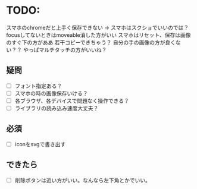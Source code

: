 # TODO:
スマホのchromeだと上手く保存できない
→ スマホはスクショでいいのでは？
focusしてないときはmoveable消した方がいい
スマホはリセット、保存は画像のすぐ下の方がああ
若干コピーできちゃう？
自分の手の画像の方が良くない？？
やっぱマルチタッチの方がいいね？
## 疑問
- [ ] フォント指定ある？
- [ ] スマホの時の画像保存いける？
- [ ] 各ブラウザ、各デバイスで問題なく操作できる？
- [ ] ライブラリの読み込み速度大丈夫？
## 必須
- [ ] iconをsvgで書き出す
## できたら
- [ ] 削除ボタンは近い方がいい。なんなら左下角とかでいい。